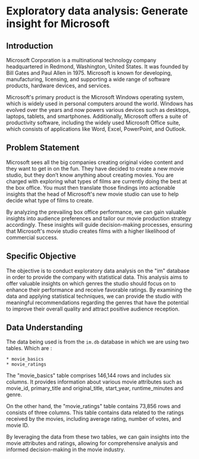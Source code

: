 # Exploratory data analysis: Generate insight for Microsoft

## Introduction
Microsoft Corporation is a multinational technology company headquartered in Redmond, Washington, United States. It was founded by Bill Gates and Paul Allen in 1975. Microsoft is known for developing, manufacturing, licensing, and supporting a wide range of software products, hardware devices, and services.

Microsoft's primary product is the Microsoft Windows operating system, which is widely used in personal computers around the world. Windows has evolved over the years and now powers various devices such as desktops, laptops, tablets, and smartphones. Additionally, Microsoft offers a suite of productivity software, including the widely used Microsoft Office suite, which consists of applications like Word, Excel, PowerPoint, and Outlook.

## Problem Statement
Microsoft sees all the big companies creating original video content and they want to get in on the fun. They have decided to create a new movie studio, but they don’t know anything about creating movies. You are charged with exploring what types of films are currently doing the best at the box office. You must then translate those findings into actionable insights that the head of Microsoft's new movie studio can use to help decide what type of films to create.

By analyzing the prevailing box office performance, we can gain valuable insights into audience preferences and tailor our movie production strategy accordingly. These insights will guide decision-making processes, ensuring that Microsoft's movie studio creates films with a higher likelihood of commercial success.

## Specific Objective
The objective is to conduct exploratory data analysis on the "im" database in order to provide the company with statistical data. This analysis aims to offer valuable insights on which genres the studio should focus on to enhance their performance and receive favorable ratings. By examining the data and applying statistical techniques, we can provide the studio with meaningful recommendations regarding the genres that have the potential to improve their overall quality and attract positive audience reception.

## Data Understanding
The data being used is from the `im.db` database in which we are using two tables. Which are :

    * movie_basics
    * movie_ratings

The "movie_basics" table comprises 146,144 rows and includes six columns. It provides information about various movie attributes such as movie_id, primary_title and original_title, start_year, runtime_minutes and genre.

On the other hand, the "movie_ratings" table contains 73,856 rows and consists of three columns. This table contains data related to the ratings received by the movies, including average rating, number of votes, and movie ID.

By leveraging the data from these two tables, we can gain insights into the movie attributes and ratings, allowing for comprehensive analysis and informed decision-making in the movie industry.